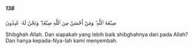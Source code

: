 ##### 138

<span class="ayah">صِبْغَةَ ٱللَّهِ ۖ وَمَنْ أَحْسَنُ مِنَ ٱللَّهِ صِبْغَةًۭ ۖ وَنَحْنُ لَهُۥ عَٰبِدُونَ</span>

<span class="ayah_translation">Shibghah Allah. Dan siapakah yang lebih baik shibghahnya dari pada Allah? Dan hanya kepada-Nya-lah kami menyembah.</span>
